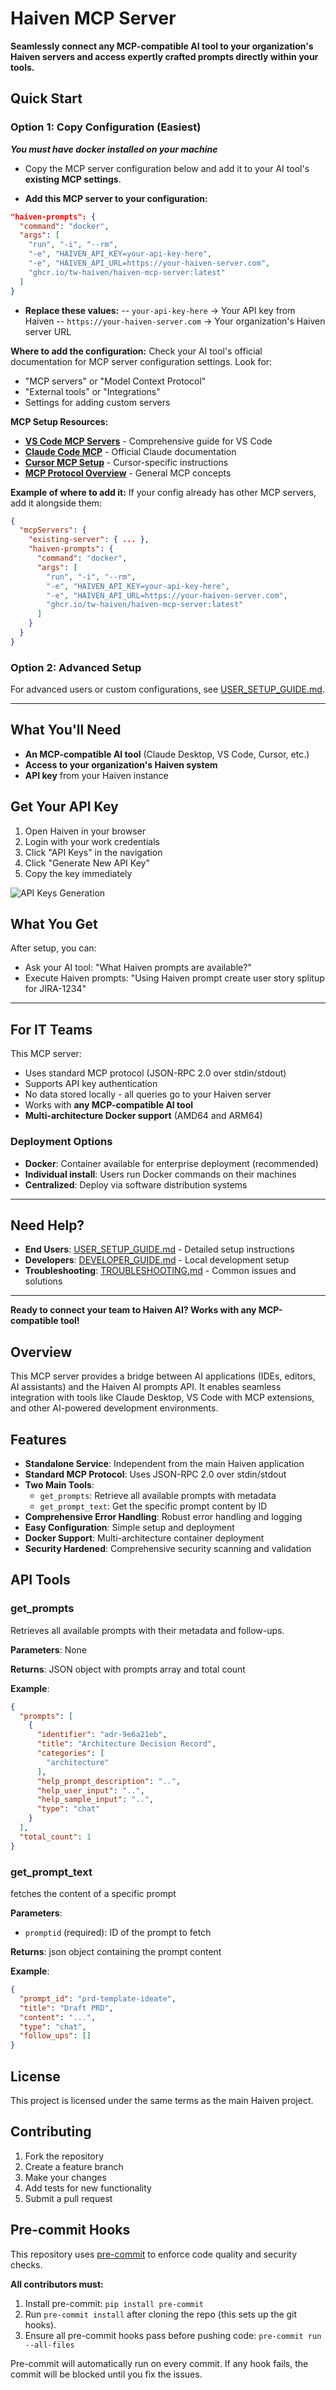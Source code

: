 # Haiven MCP Server

**Seamlessly connect any MCP-compatible AI tool to your organization's Haiven servers and access expertly crafted prompts directly within your tools.**

## **Quick Start**

### **Option 1: Copy Configuration (Easiest)**
**_You must have docker installed on your machine_**

- Copy the MCP server configuration below and add it to your AI tool's **existing MCP settings**.

- **Add this MCP server to your configuration:**
```json
"haiven-prompts": {
  "command": "docker",
  "args": [
    "run", "-i", "--rm",
    "-e", "HAIVEN_API_KEY=your-api-key-here",
    "-e", "HAIVEN_API_URL=https://your-haiven-server.com",
    "ghcr.io/tw-haiven/haiven-mcp-server:latest"
  ]
}
```

- **Replace these values:**
 --  `your-api-key-here` → Your API key from Haiven
 -- `https://your-haiven-server.com` → Your organization's Haiven server URL

**Where to add the configuration:**
Check your AI tool's official documentation for MCP server configuration settings. Look for:
- "MCP servers" or "Model Context Protocol"
- "External tools" or "Integrations"
- Settings for adding custom servers

**MCP Setup Resources:**
- **[VS Code MCP Servers](https://code.visualstudio.com/docs/copilot/chat/mcp-servers)** - Comprehensive guide for VS Code
- **[Claude Code MCP](https://docs.anthropic.com/en/docs/claude-code/mcp)** - Official Claude documentation
- **[Cursor MCP Setup](https://docs.cursor.com/en/context/mcp#using-mcp-json)** - Cursor-specific instructions
- **[MCP Protocol Overview](https://modelcontextprotocol.io/quickstart/user#understanding-mcp-servers)** - General MCP concepts

**Example of where to add it:**
If your config already has other MCP servers, add it alongside them:
```json
{
  "mcpServers": {
    "existing-server": { ... },
    "haiven-prompts": {
      "command": "docker",
      "args": [
        "run", "-i", "--rm",
        "-e", "HAIVEN_API_KEY=your-api-key-here",
        "-e", "HAIVEN_API_URL=https://your-haiven-server.com",
        "ghcr.io/tw-haiven/haiven-mcp-server:latest"
      ]
    }
  }
}
```

### **Option 2: Advanced Setup**
For advanced users or custom configurations, see [USER_SETUP_GUIDE.md](docs/USER_SETUP_GUIDE.md).

---

## **What You'll Need**

- **An MCP-compatible AI tool** (Claude Desktop, VS Code, Cursor, etc.)
- **Access to your organization's Haiven system**
- **API key** from your Haiven instance

## **Get Your API Key**

1. Open Haiven in your browser
2. Login with your work credentials
3. Click "API Keys" in the navigation
4. Click "Generate New API Key"
5. Copy the key immediately

![API Keys Generation](./docs/api-keys.gif)

## **What You Get**

After setup, you can:
- Ask your AI tool: "What Haiven prompts are available?"
- Execute Haiven prompts: "Using Haiven prompt create user story splitup for JIRA-1234"

---

## **For IT Teams**

This MCP server:
- Uses standard MCP protocol (JSON-RPC 2.0 over stdin/stdout)
- Supports API key authentication
- No data stored locally - all queries go to your Haiven server
- Works with **any MCP-compatible AI tool**
- **Multi-architecture Docker support** (AMD64 and ARM64)

### **Deployment Options**
- **Docker**: Container available for enterprise deployment (recommended)
- **Individual install**: Users run Docker commands on their machines
- **Centralized**: Deploy via software distribution systems

---

## **Need Help?**

- **End Users**: [USER_SETUP_GUIDE.md](docs/USER_SETUP_GUIDE.md) - Detailed setup instructions
- **Developers**: [DEVELOPER_GUIDE.md](docs/DEVELOPER_GUIDE.md) - Local development setup
- **Troubleshooting**: [TROUBLESHOOTING.md](docs/TROUBLESHOOTING.md) - Common issues and solutions

---

**Ready to connect your team to Haiven AI? Works with any MCP-compatible tool!**

## Overview

This MCP server provides a bridge between AI applications (IDEs, editors, AI assistants) and the Haiven AI prompts API. It enables seamless integration with tools like Claude Desktop, VS Code with MCP extensions, and other AI-powered development environments.

## Features

- **Standalone Service**: Independent from the main Haiven application
- **Standard MCP Protocol**: Uses JSON-RPC 2.0 over stdin/stdout
- **Two Main Tools**:
  - `get_prompts`: Retrieve all available prompts with metadata
  - `get_prompt_text`: Get the specific prompt content by ID
- **Comprehensive Error Handling**: Robust error handling and logging
- **Easy Configuration**: Simple setup and deployment
- **Docker Support**: Multi-architecture container deployment
- **Security Hardened**: Comprehensive security scanning and validation

## API Tools

### get_prompts

Retrieves all available prompts with their metadata and follow-ups.

**Parameters**: None

**Returns**: JSON object with prompts array and total count

**Example**:
```json
{
  "prompts": [
    {
      "identifier": "adr-9e6a21eb",
      "title": "Architecture Decision Record",
      "categories": [
        "architecture"
      ],
      "help_prompt_description": "..",
      "help_user_input": "..",
      "help_sample_input": "..",
      "type": "chat"
    }
  ],
  "total_count": 1
}
```

### get_prompt_text

fetches the content of a specific prompt

**Parameters**:
- `promptid` (required): ID of the prompt to fetch

**Returns**: json object containing the prompt content

**Example**:
```json
{
  "prompt_id": "prd-template-ideate",
  "title": "Draft PRD",
  "content": "...",
  "type": "chat",
  "follow_ups": []
}
```

## License

This project is licensed under the same terms as the main Haiven project.

## Contributing

1. Fork the repository
2. Create a feature branch
3. Make your changes
4. Add tests for new functionality
5. Submit a pull request

## Pre-commit Hooks

This repository uses [pre-commit](https://pre-commit.com/) to enforce code quality and security checks.

**All contributors must:**
1. Install pre-commit: `pip install pre-commit`
2. Run `pre-commit install` after cloning the repo (this sets up the git hooks).
3. Ensure all pre-commit hooks pass before pushing code: `pre-commit run --all-files`

Pre-commit will automatically run on every commit. If any hook fails, the commit will be blocked until you fix the issues.
